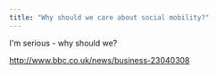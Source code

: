 ```yaml
---
title: "Why should we care about social mobility?"
---
```


I'm serious - why should we? 

http://www.bbc.co.uk/news/business-23040308
